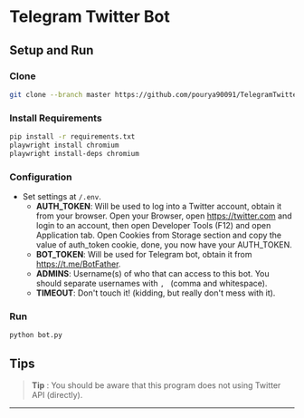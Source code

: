 # Telegram Twitter Bot

## Setup and Run

### Clone

```bash
git clone --branch master https://github.com/pourya90091/TelegramTwitterBot.git
```

### Install Requirements

```bash
pip install -r requirements.txt
playwright install chromium
playwright install-deps chromium
```

### Configuration
- Set settings at `/.env`.
    - **AUTH_TOKEN**: Will be used to log into a Twitter account, obtain it from your browser.
    Open your Browser, open https://twitter.com and login to an account, then open Developer Tools (F12) and open Application tab. Open Cookies from Storage section and copy the value of auth_token cookie, done, you now have your AUTH_TOKEN.
    - **BOT_TOKEN**: Will be used for Telegram bot, obtain it from https://t.me/BotFather.
    - **ADMINS**: Username(s) of who that can access to this bot. You should separate usernames with `, ` (comma and whitespace).
    - **TIMEOUT**: Don't touch it! (kidding, but really don't mess with it).

### Run

```bash
python bot.py
```

## Tips

>**Tip** : You should be aware that this program does not using Twitter API (directly).
---
